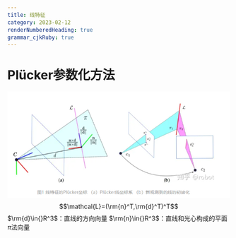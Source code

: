 ```yaml
---
title: 线特征
category: 2023-02-12
renderNumberedHeading: true
grammar_cjkRuby: true
---
```



# Plücker参数化方法
![enter description here](./images/1676182102033.png)
$$\mathcal{L}=(\rm{n}^T,\rm{d}^T)^T$$
$\rm{d}\in{}R^3$：直线的方向向量
$\rm{n}\in{}R^3$：直线和光心构成的平面$\pi$法向量
